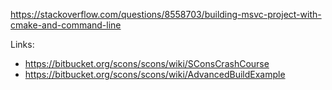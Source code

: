 

https://stackoverflow.com/questions/8558703/building-msvc-project-with-cmake-and-command-line





Links:
 * https://bitbucket.org/scons/scons/wiki/SConsCrashCourse
 * https://bitbucket.org/scons/scons/wiki/AdvancedBuildExample